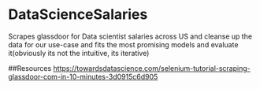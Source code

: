 # DataScienceSalaries
Scrapes glassdoor for Data scientist salaries across US and cleanse up the data for our use-case and fits the most promising models and evaluate it(obviously its not the intuitive, its iterative)

##Resources 
https://towardsdatascience.com/selenium-tutorial-scraping-glassdoor-com-in-10-minutes-3d0915c6d905

